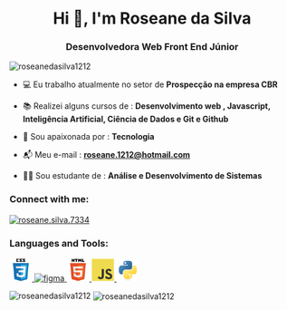 <h1 align="center">Hi 👋, I'm Roseane da Silva</h1>
<h3 align="center">Desenvolvedora Web Front End Júnior</h3>

<p align="left"> <img src="https://komarev.com/ghpvc/?username=roseanedasilva1212&label=Profile%20views&color=0e75b6&style=flat" alt="roseanedasilva1212" /> </p>

- 💻 Eu trabalho atualmente no setor de **Prospecção na empresa CBR**

- 📚 Realizei alguns cursos de : **Desenvolvimento web , Javascript, Inteligência Artificial, Ciência de Dados e Git e Github**

- 💬 Sou apaixonada por : **Tecnologia**

- 📬 Meu e-mail : **roseane.1212@hotmail.com**

- 👨‍💻 Sou estudante de : **Análise e Desenvolvimento de Sistemas**

<h3 align="left">Connect with me:</h3> <p>

<a href="https://fb.com/roseane.silva.7334" target="blank"><img align="center" src="https://raw.githubusercontent.com/rahuldkjain/github-profile-readme-generator/master/src/images/icons/Social/facebook.svg" alt="roseane.silva.7334" height="30" width="40" /></a>

</p>

<h3 align="left">Languages and Tools:</h3>
<p align="left"> <a href="https://www.w3schools.com/css/" target="_blank" rel="noreferrer"> <img src="https://raw.githubusercontent.com/devicons/devicon/master/icons/css3/css3-original-wordmark.svg" alt="css3" width="40" height="40"/> </a> <a href="https://www.figma.com/" target="_blank" rel="noreferrer"> <img src="https://www.vectorlogo.zone/logos/figma/figma-icon.svg" alt="figma" width="40" height="40"/> </a> <a href="https://www.w3.org/html/" target="_blank" rel="noreferrer"> <img src="https://raw.githubusercontent.com/devicons/devicon/master/icons/html5/html5-original-wordmark.svg" alt="html5" width="40" height="40"/> </a> <a href="https://developer.mozilla.org/en-US/docs/Web/JavaScript" target="_blank" rel="noreferrer"> <img src="https://raw.githubusercontent.com/devicons/devicon/master/icons/javascript/javascript-original.svg" alt="javascript" width="40" height="40"/> </a> <a href="https://www.python.org" target="_blank" rel="noreferrer"> <img src="https://raw.githubusercontent.com/devicons/devicon/master/icons/python/python-original.svg" alt="python" width="40" height="40"/> </a> </p>

<p><img align="left" src="https://github-readme-stats.vercel.app/api/top-langs?username=roseanedasilva1212&show_icons=true&locale=en&layout=compact" alt="roseanedasilva1212" /></p>

<p>&nbsp;<img align="center" src="https://github-readme-stats.vercel.app/api?username=roseanedasilva1212&show_icons=true&locale=en" alt="roseanedasilva1212" /></p>


